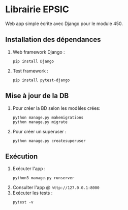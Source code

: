 # Librairie EPSIC

Web app simple écrite avec Django pour le module 450.

## Installation des dépendances

1. Web framework Django :
   ```
   pip install Django
   ```
2. Test framework :
   ```
   pip install pytest-django
   ```

## Mise à jour de la DB

1. Pour créer la BD selon les modèles crées:
   ```
   python manage.py makemigrations
   python manage.py migrate
   ```
2. Pour créer un superuser : 
   ```
   python manage.py createsuperuser
   ```

## Exécution
1. Exécuter l'app :
   ```
   python3 manage.py runserver
   ```
2. Consulter l'app @ `http://127.0.0.1:8000`
3. Exécuter les tests :
   ```
   pytest -v
   ```

